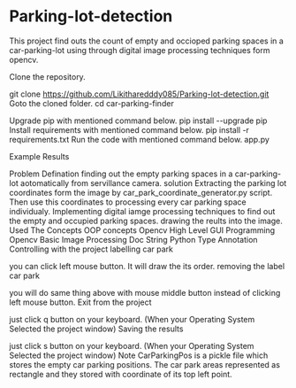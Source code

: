 # Parking-lot-detection
This project find outs the count of empty and occioped parking spaces in a car-parking-lot using through digital image processing techniques form opencv.

Clone the repository.

git clone https://github.com/Likitharedddy085/Parking-lot-detection.git
Goto the cloned folder.
cd car-parking-finder

Upgrade pip with mentioned command below.
pip install --upgrade pip
Install requirements with mentioned command below.
pip install -r requirements.txt
Run the code with mentioned command below.
app.py

Example Results


Problem Defination
finding out the empty parking spaces in a car-parking-lot aotomatically from servillance camera.
solution
Extracting the parking lot coordinates form the image by car_park_coordinate_generator.py script.
Then use this coordinates to processing every car parking space individualy.
Implementing digital iamge processing techniques to find out the empty and occupied parking spaces.
drawing the reults into the image.
Used The Concepts
OOP concepts
Opencv High Level GUI Programming
Opencv Basic Image Processing
Doc String
Python Type Annotation
Controlling with the project
labelling car park

you can click left mouse button. It will draw the its order.
removing the label car park

you will do same thing above with mouse middle button instead of clicking left mouse button.
Exit from the project

just click q button on your keyboard. (When your Operating System Selected the project window)
Saving the results

just click s button on your keyboard. (When your Operating System Selected the project window)
Note
CarParkingPos is a pickle file which stores the empty car parking positions. The car park areas represented as rectangle and they stored with coordinate of its top left point.
